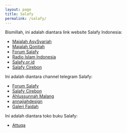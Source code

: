 ```yaml
---
layout: page
title: Salafy
permalink: /salafy/
---
```



Bismillah, ini adalah diantara link website Salafy Indonesia:

- [Majalah AsySyariah](https://asysyariah.com/)
- [Majalah Qonitah](https://qonitah.id/)
- [Forum Salafy](https://forumsalafy.net/)
- [Radio Islam Indonesia](https://radioislam.or.id/)
- [Salafy.or.id](https://salafy.or.id/)
- [Salafy Cirebon](https://www.salafycirebon.com/)

Ini adalah diantara channel telegram Salafy:
- [Forum Salafy](https://t.me/forumsalafy)
- [Salafy Cirebon](https://t.me/salafy_cirebon)
- [Ahlussunnah Malang](https://t.me/ahlussunnahmalang)
- [annajiahdesign](https://t.me/annajiyahdesign)
- [Galeri Faidah](https://t.me/GaleriFaedah)

Ini adalah diantara toko buku Salafy:
- [Attuqa](https://tokoattuqa.com/)
